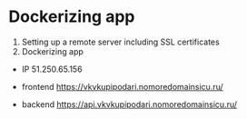 # Dockerizing app

1. Setting up a remote server including SSL certificates
2. Dockerizing app

* IP 51.250.65.156

* frontend https://vkvkupipodari.nomoredomainsicu.ru/

* backend https://api.vkvkupipodari.nomoredomainsicu.ru/
